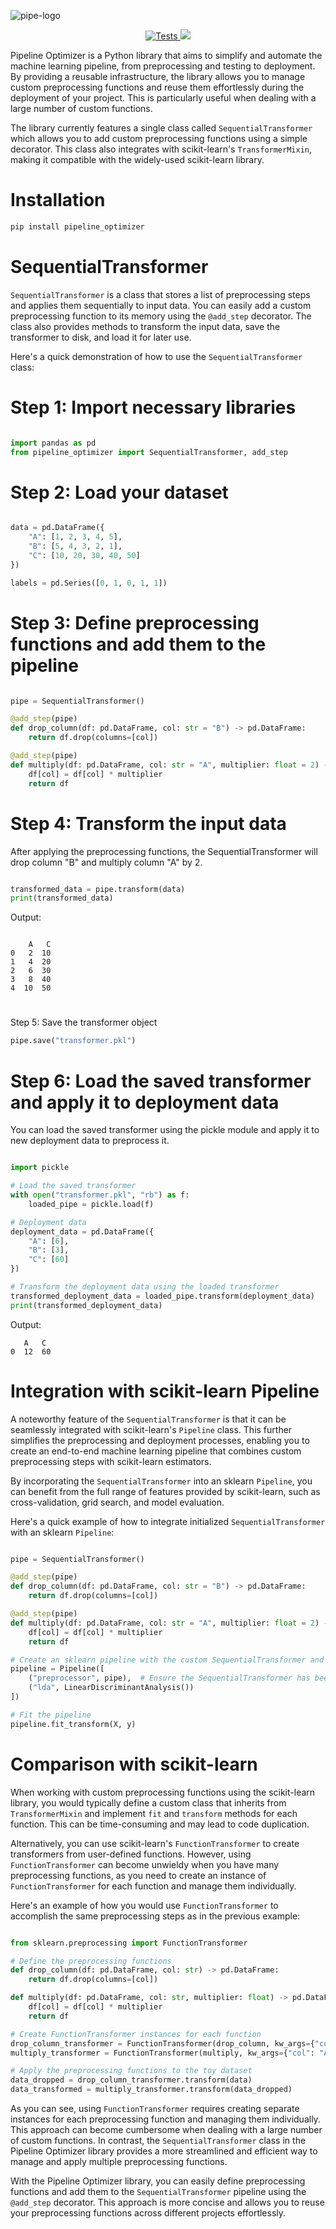 


![pipe-logo](https://user-images.githubusercontent.com/84877088/232358047-f8545063-5053-4a9e-a24e-e9c266283f5d.png)




<div align="center">
<a href="https://github.com/sk8997/pipeline-optimizer/actions/workflows/tests.yml">
  <img src="https://github.com/sk8997/pipeline-optimizer/actions/workflows/tests.yml/badge.svg" alt="Tests" />
</a>
<a href="https://codecov.io/gh/sk8997/pipeline-optimizer" > 
 <img src="https://codecov.io/gh/sk8997/pipeline-optimizer/branch/main/graph/badge.svg?token=BCWYCTXZPA"/> 
 </a>
</div>

Pipeline Optimizer is a Python library that aims to simplify and automate the machine learning pipeline, from preprocessing and testing to deployment. By providing a reusable infrastructure, the library allows you to manage custom preprocessing functions and reuse them effortlessly during the deployment of your project. This is particularly useful when dealing with a large number of custom functions.

The library currently features a single class called `SequentialTransformer` which allows you to add custom preprocessing functions using a simple decorator. This class also integrates with scikit-learn's `TransformerMixin`, making it compatible with the widely-used scikit-learn library.

# Installation

```bash
pip install pipeline_optimizer
```

# SequentialTransformer

`SequentialTransformer` is a class that stores a list of preprocessing steps and applies them sequentially to input data. You can easily add a custom preprocessing function to its memory using the `@add_step` decorator. The class also provides methods to transform the input data, save the transformer to disk, and load it for later use.


Here's a quick demonstration of how to use the `SequentialTransformer` class:

# Step 1: Import necessary libraries

```python 

import pandas as pd
from pipeline_optimizer import SequentialTransformer, add_step

```


# Step 2: Load your dataset

```python

data = pd.DataFrame({
    "A": [1, 2, 3, 4, 5],
    "B": [5, 4, 3, 2, 1],
    "C": [10, 20, 30, 40, 50]
})

labels = pd.Series([0, 1, 0, 1, 1])

```

# Step 3: Define preprocessing functions and add them to the pipeline

```python

pipe = SequentialTransformer()

@add_step(pipe)
def drop_column(df: pd.DataFrame, col: str = "B") -> pd.DataFrame:
    return df.drop(columns=[col])

@add_step(pipe)
def multiply(df: pd.DataFrame, col: str = "A", multiplier: float = 2) -> pd.DataFrame:
    df[col] = df[col] * multiplier
    return df

```

# Step 4: Transform the input data
After applying the preprocessing functions, the SequentialTransformer will drop column "B" and multiply column "A" by 2.

```python

transformed_data = pipe.transform(data)
print(transformed_data)

```

Output:

```

    A   C
0   2  10
1   4  20
2   6  30
3   8  40
4  10  50

```

# 

Step 5: Save the transformer object

```python
pipe.save("transformer.pkl")
```

# Step 6: Load the saved transformer and apply it to deployment data
You can load the saved transformer using the pickle module and apply it to new deployment data to preprocess it.

```python 

import pickle

# Load the saved transformer
with open("transformer.pkl", "rb") as f:
    loaded_pipe = pickle.load(f)

# Deployment data
deployment_data = pd.DataFrame({
    "A": [6],
    "B": [3],
    "C": [60]
})

# Transform the deployment data using the loaded transformer
transformed_deployment_data = loaded_pipe.transform(deployment_data)
print(transformed_deployment_data)

```

Output:

```
   A   C
0  12  60

```

# Integration with scikit-learn Pipeline

A noteworthy feature of the `SequentialTransformer` is that it can be seamlessly integrated with scikit-learn's `Pipeline` class. This further simplifies the preprocessing and deployment processes, enabling you to create an end-to-end machine learning pipeline that combines custom preprocessing steps with scikit-learn estimators.

By incorporating the `SequentialTransformer` into an sklearn `Pipeline`, you can benefit from the full range of features provided by scikit-learn, such as cross-validation, grid search, and model evaluation.

Here's a quick example of how to integrate initialized `SequentialTransformer` with an sklearn `Pipeline`:

```python

pipe = SequentialTransformer()

@add_step(pipe)
def drop_column(df: pd.DataFrame, col: str = "B") -> pd.DataFrame:
    return df.drop(columns=[col])

@add_step(pipe)
def multiply(df: pd.DataFrame, col: str = "A", multiplier: float = 2) -> pd.DataFrame:
    df[col] = df[col] * multiplier
    return df

# Create an sklearn pipeline with the custom SequentialTransformer and a Linear Discriminant Analysis
pipeline = Pipeline([
    ("preprocessor", pipe),  # Ensure the SequentialTransformer has been initialized and steps have been added
    ("lda", LinearDiscriminantAnalysis())
])

# Fit the pipeline 
pipeline.fit_transform(X, y)


```


# Comparison with scikit-learn

When working with custom preprocessing functions using the scikit-learn library, you would typically define a custom class that inherits from `TransformerMixin` and implement `fit` and `transform` methods for each function. This can be time-consuming and may lead to code duplication.

Alternatively, you can use scikit-learn's `FunctionTransformer` to create transformers from user-defined functions. However, using `FunctionTransformer` can become unwieldy when you have many preprocessing functions, as you need to create an instance of `FunctionTransformer` for each function and manage them individually.

Here's an example of how you would use `FunctionTransformer` to accomplish the same preprocessing steps as in the previous example:

```python

from sklearn.preprocessing import FunctionTransformer

# Define the preprocessing functions
def drop_column(df: pd.DataFrame, col: str) -> pd.DataFrame:
    return df.drop(columns=[col])

def multiply(df: pd.DataFrame, col: str, multiplier: float) -> pd.DataFrame:
    df[col] = df[col] * multiplier
    return df

# Create FunctionTransformer instances for each function
drop_column_transformer = FunctionTransformer(drop_column, kw_args={"col": "B"})
multiply_transformer = FunctionTransformer(multiply, kw_args={"col": "A", "multiplier": 2})

# Apply the preprocessing functions to the toy dataset
data_dropped = drop_column_transformer.transform(data)
data_transformed = multiply_transformer.transform(data_dropped)

```

As you can see, using `FunctionTransformer` requires creating separate instances for each preprocessing function and managing them individually. This approach can become cumbersome when dealing with a large number of custom functions. In contrast, the `SequentialTransformer` class in the Pipeline Optimizer library provides a more streamlined and efficient way to manage and apply multiple preprocessing functions.

With the Pipeline Optimizer library, you can easily define preprocessing functions and add them to the `SequentialTransformer` pipeline using the `@add_step` decorator. This approach is more concise and allows you to reuse your preprocessing functions across different projects effortlessly.
